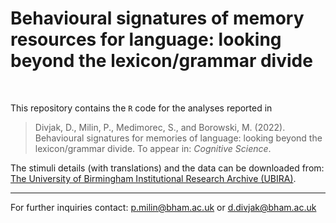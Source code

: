 # Behavioural signatures of memory resources for language: looking beyond the lexicon/grammar divide

<br>

This repository contains the `R` code for the analyses reported in

> Divjak, D., Milin, P., Medimorec, S., and Borowski, M. (2022). Behavioural signatures for memories of language: looking beyond the lexicon/grammar divide. To appear in: *Cognitive Science*.

The stimuli details (with translations) and the data can be downloaded from: [The University of Birmingham Institutional Research Archive (UBIRA)](https://doi.org/10.25500/edata.bham.00000867).

- - -

For further inquiries contact: p.milin@bham.ac.uk or d.divjak@bham.ac.uk
